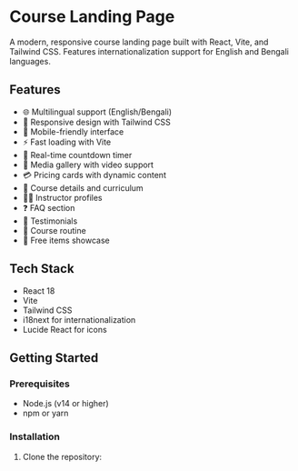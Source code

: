 # Course Landing Page

A modern, responsive course landing page built with React, Vite, and Tailwind CSS. Features internationalization support for English and Bengali languages.

## Features

- 🌐 Multilingual support (English/Bengali)
- 🎨 Responsive design with Tailwind CSS
- 📱 Mobile-friendly interface
- ⚡ Fast loading with Vite
- 🔄 Real-time countdown timer
- 🎥 Media gallery with video support
- 💳 Pricing cards with dynamic content
- 📝 Course details and curriculum
- 👨‍🏫 Instructor profiles
- ❓ FAQ section
- 💬 Testimonials
- 📅 Course routine
- 🎁 Free items showcase

## Tech Stack

- React 18
- Vite
- Tailwind CSS
- i18next for internationalization
- Lucide React for icons

## Getting Started

### Prerequisites

- Node.js (v14 or higher)
- npm or yarn

### Installation

1. Clone the repository:



